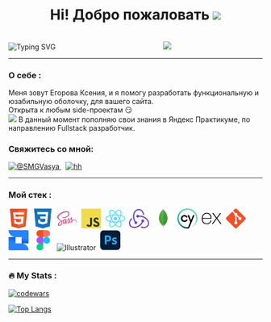 <div id="header" align="center">
<h1 align="center">Hi! Добро пожаловать <img
src="https://github.com/blackcater/blackcater/raw/main/images/Hi.gif" height="32" /></h1>
</div>
</br>
<div>
  <img align="center"src="https://readme-typing-svg.herokuapp.com?font=Arial&duration=6000&pause=300&center=true&vCenter=true&random=false&width=400&color=8366FF&lines=Trust+me%2C+I'm+a+developer" alt="Typing      SVG" />
  <img align="right" src="https://media.giphy.com/media/v1.Y2lkPTc5MGI3NjExNmZ3YmVsMjJwMXoycWxnZnM2ZnZrZDhhZmJ2dHc4bWxxaGpxNDNqdiZlcD12MV9pbnRlcm5hbF9naWZfYnlfaWQmY3Q9Zw/uB86ZyWQsnFSGYe2sA/giphy.gif"             
  width="39%"/>
</div>

---

### О себе :
Меня зовут Егорова Ксения, и я помогу разработать функциональную и юзабильную оболочку, для вашего сайта.</br>Открыта к любым side-проектам :smirk: </br>
 <img src="https://media.giphy.com/media/WUlplcMpOCEmTGBtBW/giphy.gif" width="30"> В данный момент пополняю свои знания в Яндекс Практикуме, по направлению Fullstack разработчик.

### Свяжитесь со мной:
<a href="https://t.me/SMGVasya">
  <img
    src="https://camo.githubusercontent.com/61fd23b4a292ef12bb2cf329c872299705e0c52198522aeb49e0b76bbe6eefb2/68747470733a2f2f63646e2e73696d706c6569636f6e732e6f72672f74656c656772616d"
    alt="@SMGVasya"
    title="telegram"
    width="40"
    height="40"
  />
</a>&nbsp;
<a href="https://hh.ru/resume/c840af0bff0c6911650039ed1f30504777304f">
  <img
    src="https://img.hhcdn.ru/employer-logo/4069248.png"
    alt="hh"
    title="резюме"
    width="40"
    height="40"
  />
</a>

---

### Мой стек :
<div>
  <img
    src="https://github.com/devicons/devicon/blob/master/icons/html5/html5-original.svg"
    title="HTML5"
    alt="HTML"
    width="40"
    height="40"
  />&nbsp;
  <img
    src="https://github.com/devicons/devicon/blob/master/icons/css3/css3-plain.svg"
    title="CSS3"
    alt="CSS"
    width="40"
    height="40"
  />&nbsp;
  <img
    src="https://github.com/devicons/devicon/blob/master/icons/sass/sass-original.svg"
    title="Sass"
    alt="Sass"
    width="40"
    height="40"
  />&nbsp;
  <img
    src="https://github.com/devicons/devicon/blob/master/icons/javascript/javascript-original.svg"
    title="JavaScript"
    alt="JavaScript"
    width="40"
    height="40"
  />&nbsp;
  <img
    src="https://github.com/devicons/devicon/blob/master/icons/react/react-original.svg"
    title="React"
    alt="React"
    width="40"
    height="40"
  />&nbsp;
  <img
    src="https://github.com/devicons/devicon/blob/master/icons/redux/redux-original.svg"
    title="Redux"
    alt="Redux"
    width="40"
    height="40"
  />&nbsp;
  <img
    src="https://github.com/devicons/devicon/blob/master/icons/mongodb/mongodb-original.svg"
    title="Mongodb"
    alt="Mongodb"
    width="40"
    height="40"
  />&nbsp;
  <img
    src="https://github.com/devicons/devicon/blob/master/icons/cypressio/cypressio-original.svg"
    title="Cypress"
    alt="Cypress"
    width="40"
    height="40"
  />&nbsp;
  <img
    src="https://github.com/devicons/devicon/blob/master/icons/express/express-original.svg"
    title="Express"
    alt="Express"
    width="40"
    height="40"
  />&nbsp;
  <img
    src="https://github.com/devicons/devicon/blob/master/icons/git/git-original.svg"
    title="Git"
    alt="Git"
    width="40"
    height="40"
  />&nbsp;
  <img
    src="https://github.com/devicons/devicon/blob/master/icons/jiraalign/jiraalign-original.svg"
    title="Jira Atlassian"
    alt="Jira"
    width="40"
    height="40"
  />&nbsp;
  <img
    src="https://github.com/devicons/devicon/blob/master/icons/figma/figma-original.svg"
    title="Figma"
    alt="Figma"
    width="40"
    height="40"
  />&nbsp;
  <img
    src="https://www.vectorlogo.zone/logos/adobe_illustrator/adobe_illustrator-icon.svg"
    title="Illustrator"
    alt="Illustrator"
    width="40"
    height="40"
  />&nbsp;
  <img
    src="https://github.com/devicons/devicon/blob/master/icons/photoshop/photoshop-original.svg"
    title="Photoshop"
    alt="Photoshop"
    width="40"
    height="40"
  />
  <!--<img src="https://github.com/devicons/devicon/blob/master/icons/mysql/mysql-original-wordmark.svg" title="MySQL"  alt="MySQL" width="40" height="40"/>&nbsp;-->
<!--   <img src="https://github.com/devicons/devicon/blob/master/icons/nodejs/nodejs-original-wordmark.svg" title="NodeJS" alt="NodeJS" width="40" height="40"/>&nbsp; -->
</div>

---

### :fire: My Stats :
[![codewars](https://www.codewars.com/users/smgvasya/badges/large)](https://www.codewars.com/users/smgvasya)  

[![Top Langs](https://github-readme-stats.vercel.app/api/top-langs/?username=smgvasya&layout=compact&theme=vision-friendly-dark)](https://github.com/anuraghazra/github-readme-stats)
